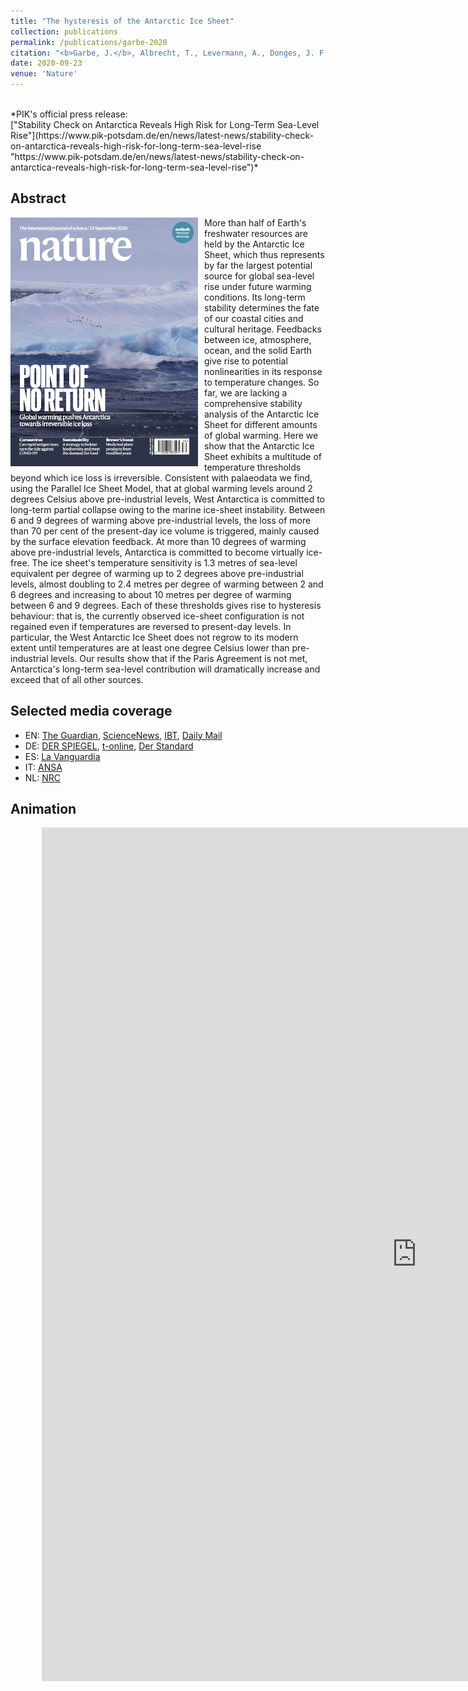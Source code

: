 ```yaml
---
title: "The hysteresis of the Antarctic Ice Sheet"
collection: publications
permalink: /publications/garbe-2020
citation: "<b>Garbe, J.</b>, Albrecht, T., Levermann, A., Donges, J. F., and Winkelmann, R.: <i>&quot;The hysteresis of the Antarctic Ice Sheet&quot;</i>, Nature, 585, 538–544, DOI: <a href='https://doi.org/10.1038/s41586-020-2727-5'>10.1038/s41586-020-2727-5</a>, 2020."
date: 2020-09-23
venue: 'Nature'
---
```


<br />
*PIK's official press release:<br />
["Stability Check on Antarctica Reveals High Risk for Long-Term Sea-Level Rise"](https://www.pik-potsdam.de/en/news/latest-news/stability-check-on-antarctica-reveals-high-risk-for-long-term-sea-level-rise "https://www.pik-potsdam.de/en/news/latest-news/stability-check-on-antarctica-reveals-high-risk-for-long-term-sea-level-rise")*

## Abstract
<img src="/images/Cover_24_September_2020.png" style="float: left; margin-right: 10px; width: 300px">More than half of Earth's freshwater resources are held by the Antarctic Ice Sheet, which thus represents by far the largest potential source for global sea-level rise under future warming conditions. Its long-term stability determines the fate of our coastal cities and cultural heritage. Feedbacks between ice, atmosphere, ocean, and the solid Earth give rise to potential nonlinearities in its response to temperature changes. So far, we are lacking a comprehensive stability analysis of the Antarctic Ice Sheet for different amounts of global warming. Here we show that the Antarctic Ice Sheet exhibits a multitude of temperature thresholds beyond which ice loss is irreversible. Consistent with palaeodata we find, using the Parallel Ice Sheet Model, that at global warming levels around 2 degrees Celsius above pre-industrial levels, West Antarctica is committed to long-term partial collapse owing to the marine ice-sheet instability. Between 6 and 9 degrees of warming above pre-industrial levels, the loss of more than 70 per cent of the present-day ice volume is triggered, mainly caused by the surface elevation feedback. At more than 10 degrees of warming above pre-industrial levels, Antarctica is committed to become virtually ice-free. The ice sheet's temperature sensitivity is 1.3 metres of sea-level equivalent per degree of warming up to 2 degrees above pre-industrial levels, almost doubling to 2.4 metres per degree of warming between 2 and 6 degrees and increasing to about 10 metres per degree of warming between 6 and 9 degrees. Each of these thresholds gives rise to hysteresis behaviour: that is, the currently observed ice-sheet configuration is not regained even if temperatures are reversed to present-day levels. In particular, the West Antarctic Ice Sheet does not regrow to its modern extent until temperatures are at least one degree Celsius lower than pre-industrial levels. Our results show that if the Paris Agreement is not met, Antarctica's long-term sea-level contribution will dramatically increase and exceed that of all other sources.

## Selected media coverage
- EN: [The Guardian](https://www.theguardian.com/environment/2020/sep/23/melting-antarctic-ice-will-raise-sea-level-by-25-metres-even-if-paris-climate-goals-are-met-study-finds "https://www.theguardian.com/environment/2020/sep/23/melting-antarctic-ice-will-raise-sea-level-by-25-metres-even-if-paris-climate-goals-are-met-study-finds"),
[ScienceNews](https://www.sciencenews.org/article/global-warming-practically-irreversible-antarctic-melting "https://www.sciencenews.org/article/global-warming-practically-irreversible-antarctic-melting"),
[IBT](https://www.ibtimes.com/global-warming-impact-rising-temperature-could-melt-antarctica-irreversibly-warns-new-3054228 "https://www.ibtimes.com/global-warming-impact-rising-temperature-could-melt-antarctica-irreversibly-warns-new-3054228"),
[Daily Mail](https://www.dailymail.co.uk/sciencetech/article-8763931/Disturbing-video-shows-Antarctica-emerging-ice-temperatures-rise.html?ns_mchannel=rss&ito=1490&ns_campaign=1490 "https://www.dailymail.co.uk/sciencetech/article-8763931/Disturbing-video-shows-Antarctica-emerging-ice-temperatures-rise.html?ns_mchannel=rss&ito=1490&ns_campaign=1490")
- DE: [DER SPIEGEL](https://www.spiegel.de/wissenschaft/natur/eis-der-antarktis-simulationen-warnen-vor-langfristigem-auftauen-a-ee20e95d-f682-46e4-bb3f-dc1a4c607c4a "https://www.spiegel.de/wissenschaft/natur/eis-der-antarktis-simulationen-warnen-vor-langfristigem-auftauen-a-ee20e95d-f682-46e4-bb3f-dc1a4c607c4a"),
[t-online](https://www.t-online.de/nachhaltigkeit/id_88632964/animation-zeigt-antarktis-eisschmelze-hat-weltweit-dramatische-folgen.html "https://www.t-online.de/nachhaltigkeit/id_88632964/animation-zeigt-antarktis-eisschmelze-hat-weltweit-dramatische-folgen.html"),
[Der Standard](https://www.derstandard.at/story/2000120260057/erwaermung-macht-eisverlust-in-der-antarktis-unumkehrbar "https://www.derstandard.at/story/2000120260057/erwaermung-macht-eisverlust-in-der-antarktis-unumkehrbar")
- ES: [La Vanguardia](https://www.lavanguardia.com/natural/20200929/483747386785/simulacion-hielo-antartida-calentamiento-global-derretimiento-nivel-del-mar-estudio.html "https://www.lavanguardia.com/natural/20200929/483747386785/simulacion-hielo-antartida-calentamiento-global-derretimiento-nivel-del-mar-estudio.html")
- IT: [ANSA](https://www.ansa.it/canale_scienza_tecnica/notizie/terra_poli/2020/09/23/antartide-la-fusione-dei-ghiacci-minaccia-citta-come-new-york-_bb52da6a-8b53-4bb7-86a3-ca35b3e178d6.html "https://www.ansa.it/canale_scienza_tecnica/notizie/terra_poli/2020/09/23/antartide-la-fusione-dei-ghiacci-minaccia-citta-come-new-york-_bb52da6a-8b53-4bb7-86a3-ca35b3e178d6.html")
- NL: [NRC](https://www.nrc.nl/nieuws/2020/09/23/antarctica-smelt-sprongsgewijs-a4013304 "https://www.nrc.nl/nieuws/2020/09/23/antarctica-smelt-sprongsgewijs-a4013304")

## Animation
<div style="position: relative; width: 80%; margin-left: auto; margin-right: auto;">
<iframe width="1200" height="1366" style="display: block;" src="https://www.youtube.com/embed/hOQK1BUuseY?rel=0;modestbranding=1" frameborder="0" allow="accelerometer; autoplay; encrypted-media; gyroscope; picture-in-picture" allowfullscreen></iframe></div>